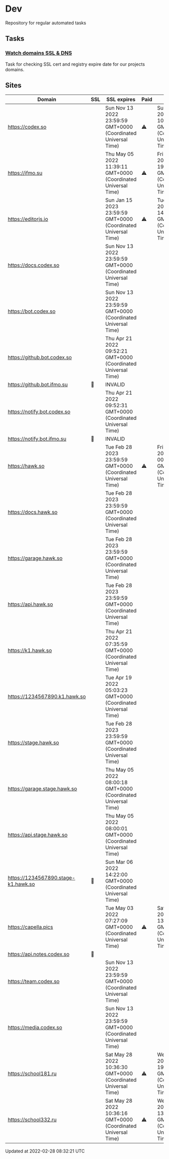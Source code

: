 # Dev

Repository for regular automated tasks

## Tasks

### [Watch domains SSL & DNS](.github/workflows/watch-domains-ssl-dns.yml)

Task for checking SSL cert and registry expire date for our projects domains.

## Sites

| Domain | SSL | SSL expires | Paid | Paid till |
| - | - | - | - | - |
| https://codex.so |  | Sun Nov 13 2022 23:59:59 GMT+0000 (Coordinated Universal Time) | ⚠️ | Sun Dec 18 2022 10:47:03 GMT+0000 (Coordinated Universal Time) |
| https://ifmo.su |  | Thu May 05 2022 11:39:11 GMT+0000 (Coordinated Universal Time) | ⚠️ | Fri Mar 25 2022 19:00:16 GMT+0000 (Coordinated Universal Time) |
| https://editorjs.io |  | Sun Jan 15 2023 23:59:59 GMT+0000 (Coordinated Universal Time) | ⚠️ | Tue Oct 04 2022 14:59:28 GMT+0000 (Coordinated Universal Time) |
| https://docs.codex.so |  | Sun Nov 13 2022 23:59:59 GMT+0000 (Coordinated Universal Time) |  |  |
| https://bot.codex.so |  | Sun Nov 13 2022 23:59:59 GMT+0000 (Coordinated Universal Time) |  |  |
| https://github.bot.codex.so |  | Thu Apr 21 2022 09:52:21 GMT+0000 (Coordinated Universal Time) |  |  |
| https://github.bot.ifmo.su | 🧨 | INVALID |  |  |
| https://notify.bot.codex.so |  | Thu Apr 21 2022 09:52:31 GMT+0000 (Coordinated Universal Time) |  |  |
| https://notify.bot.ifmo.su | 🧨 | INVALID |  |  |
| https://hawk.so |  | Tue Feb 28 2023 23:59:59 GMT+0000 (Coordinated Universal Time) | ⚠️ | Fri Jun 17 2022 00:00:00 GMT+0000 (Coordinated Universal Time) |
| https://docs.hawk.so |  | Tue Feb 28 2023 23:59:59 GMT+0000 (Coordinated Universal Time) |  |  |
| https://garage.hawk.so |  | Tue Feb 28 2023 23:59:59 GMT+0000 (Coordinated Universal Time) |  |  |
| https://api.hawk.so |  | Tue Feb 28 2023 23:59:59 GMT+0000 (Coordinated Universal Time) |  |  |
| https://k1.hawk.so |  | Thu Apr 21 2022 07:35:59 GMT+0000 (Coordinated Universal Time) |  |  |
| https://1234567890.k1.hawk.so |  | Tue Apr 19 2022 05:03:23 GMT+0000 (Coordinated Universal Time) |  |  |
| https://stage.hawk.so |  | Tue Feb 28 2023 23:59:59 GMT+0000 (Coordinated Universal Time) |  |  |
| https://garage.stage.hawk.so |  | Thu May 05 2022 08:00:18 GMT+0000 (Coordinated Universal Time) |  |  |
| https://api.stage.hawk.so |  | Thu May 05 2022 08:00:01 GMT+0000 (Coordinated Universal Time) |  |  |
| https://1234567890.stage-k1.hawk.so | 🧨 | Sun Mar 06 2022 14:22:00 GMT+0000 (Coordinated Universal Time) |  |  |
| https://capella.pics |  | Tue May 03 2022 07:27:09 GMT+0000 (Coordinated Universal Time) | ⚠️ | Sat Nov 26 2022 13:30:27 GMT+0000 (Coordinated Universal Time) |
| https://api.notes.codex.so | 🧨 |  |  |  |
| https://team.codex.so |  | Sun Nov 13 2022 23:59:59 GMT+0000 (Coordinated Universal Time) |  |  |
| https://media.codex.so |  | Sun Nov 13 2022 23:59:59 GMT+0000 (Coordinated Universal Time) |  |  |
| https://school181.ru |  | Sat May 28 2022 10:36:30 GMT+0000 (Coordinated Universal Time) | ⚠️ | Wed Sep 14 2022 19:12:44 GMT+0000 (Coordinated Universal Time) |
| https://school332.ru |  | Sat May 28 2022 10:36:16 GMT+0000 (Coordinated Universal Time) | ⚠️ | Wed Mar 01 2023 13:13:57 GMT+0000 (Coordinated Universal Time) |

Updated at 2022-02-28 08:32:21 UTC
